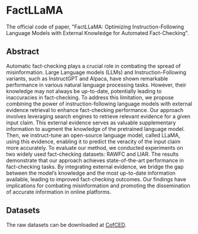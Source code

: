 # FactLLaMA
The official code of paper, "FactLLaMA: Optimizing Instruction-Following Language Models with External Knowledge for Automated Fact-Checking".

## Abstract

Automatic fact-checking plays a crucial role in combating the spread of misinformation. Large Language models (LLMs) and Instruction-Following variants, such as InstructGPT and Alpaca, have shown remarkable performance in various natural language processing tasks. However, their knowledge may not always be up-to-date, potentially leading to inaccuracies in fact-checking. To address this limitation, we propose combining the power of instruction-following language models with external evidence retrieval to enhance fact-checking performance. Our approach involves leveraging search engines to retrieve relevant evidence for a given input claim. This external evidence serves as valuable supplementary information to augment the knowledge of the pretrained language model. Then, we instruct-tune an open-source language model, called LLaMA, using this evidence, enabling it to predict the veracity of the input claim more accurately. To evaluate our method, we conducted experiments on two widely used fact-checking datasets: RAWFC and LIAR. The results demonstrate that our approach achieves state-of-the-art performance in fact-checking tasks. By integrating external evidence, we bridge the gap between the model’s knowledge and the most up-to-date information available, leading to improved fact-checking outcomes. Our findings have implications for combating misinformation and promoting the dissemination of accurate information in online platforms.

## Datasets

The raw datasets can be downloaded at [CofCED](https://github.com/Nicozwy/CofCED).
